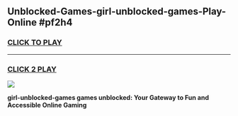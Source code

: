 
## Unblocked-Games-girl-unblocked-games-Play-Online #pf2h4
<h3>
<a href="https://news.freeplayer.one?title=girl-unblocked-games&ref=3">CLICK TO PLAY</a></h3>
<hr>

<h3>
<a href="https://news.freeplayer.one?title=girl-unblocked-games&ref=3">CLICK 2 PLAY</a>
  
</h3>

<a href="https://news.freeplayer.one?title=girl-unblocked-games&ref=3"><img src="https://clearcache.store/games.png"></a>


**girl-unblocked-games games unblocked: Your Gateway to Fun and Accessible Online Gaming**
